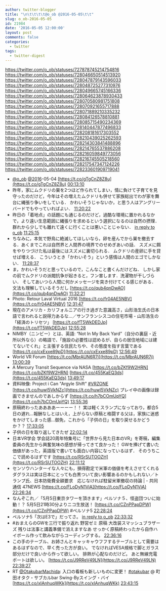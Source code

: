 ```yaml
---
author: twitter-blogger
title: "\n\t\t\t\t@o_ob @2016-05-05\t\t"
slug: o_ob-2016-05-05
id: 21984
date: '2016-05-05 12:00:00'
layout: post
comments: false
categories:
  - twitter
tags:
  - twitter-digest
---
```


https://twitter.com/o_ob/statuses/727878745214754816 https://twitter.com/o_ob/statuses/728046650514513920 https://twitter.com/o_ob/statuses/728047879143596033 https://twitter.com/o_ob/statuses/728048725277310976 https://twitter.com/o_ob/statuses/728049665745166336 https://twitter.com/o_ob/statuses/728064623878930433 https://twitter.com/o_ob/statuses/728070580981751808 https://twitter.com/o_ob/statuses/728070921655717888 https://twitter.com/o_ob/statuses/728071889210335232 https://twitter.com/o_ob/statuses/728084126578810881 https://twitter.com/o_ob/statuses/728085715490234369 https://twitter.com/o_ob/statuses/728140447877496833 https://twitter.com/o_ob/statuses/728208181617303552 https://twitter.com/o_ob/statuses/728210439025262593 https://twitter.com/o_ob/statuses/728214303841488896 https://twitter.com/o_ob/statuses/728214765537886208 https://twitter.com/o_ob/statuses/728216059849773056 https://twitter.com/o_ob/statuses/728216745505218560 https://twitter.com/o_ob/statuses/728217547347124226 https://twitter.com/o_ob/statuses/728233601909719041  

*   [@o_ob](https://twitter.com/o_ob) [@2016](https://twitter.com/2016)-05-04 [https://t.co/gTgCnZ8Z8u](https://t.co/gTgCnZ8Z8u) [00:13:10](https://twitter.com/o_ob/statuses/727878745214754816)
*   昨年，家にムクドリの巣を2つほど作られてしまい，情に負けて子育てを見守ったのだけど，今年はその増えたムクドリも併せて家族総出でわが家を舞台に縄張り争いをしている． かわいそうじゃないか，と思う人はアングリーバードでもやっていればよい． [11:20:22](https://twitter.com/o_ob/statuses/728046650514513920)
*   昨日の「着地点」の話題にも通じるのだけど，過酷な環境に置かれるなかで，より遠い生息範囲に縄張りを求めるという選択になるのは自然の摂理．群れから少しでも離れて遠くに行くことは悪いことじゃない． [in reply to o_ob](https://twitter.com/o_ob/statuses/727721479668928513) [11:25:15](https://twitter.com/o_ob/statuses/728047879143596033)
*   ちなみに，本気で野鳥に絶滅してほしいなら，卵を産んでから巣を撤去する．あくまでこれは自然界と人間界の境界でのせめぎあいの話． スズメに餌をやりつづけた私は最後にはスズメに裏切られる． ムクドリの産卵に手を貸せば増える． こういうとき「かわいそう」という感情は人間のエゴでしかない． [11:28:37](https://twitter.com/o_ob/statuses/728048725277310976)
*   ま，かわいそうだと思っているので，こんなこと書くんだけどね． しかし家の前でムクドリの派閥抗争が起きると，フン害します．洗濯物が干しづらい． そしてあいつら人間に何かメッセージを突き付けてくる感じがある． 文法も理解しているそうだし [https://t.co/qub4qnDwAO](https://t.co/qub4qnDwAO) [11:32:21](https://twitter.com/o_ob/statuses/728049665745166336)
*   Photo: Retour Laval Virtual 2016 [https://t.co/fr04AE5NBV](https://t.co/fr04AE5NBV) [12:31:47](https://twitter.com/o_ob/statuses/728064623878930433)
*   現在のアメリカ・カリフォルニアの行き過ぎた意識高さ，山形浩生氏の日本語で言われると説得力あるな…／サンフランシスコの住宅市場 - 山形浩生の「経済のトリセツ」 [https://t.co/fT5WkDEDJp](https://t.co/fT5WkDEDJp) [12:55:28](https://twitter.com/o_ob/statuses/728070580981751808)
*   NIMBY（ニンビー）とは、英語: “Not In My Back Yard”（自分の裏庭・近所以外なら）の略語で、「施設の必要性は認めるが、自らの居住地域には建てないでくれ」と主張する住民たちや、その態度を指す言葉である [https://t.co/cxExxe89pD](https://t.co/cxExxe89pD) [12:56:49](https://twitter.com/o_ob/statuses/728070921655717888)
*   World VR Forum [https://t.co/MbrAUN6R7i](https://t.co/MbrAUN6R7i) [13:00:39](https://twitter.com/o_ob/statuses/728071889210335232)
*   A Mercury Transit Sequence via NASA [https://t.co/bZKf9W2HRN](https://t.co/bZKf9W2HRN) [https://t.co/455KaEQ3ds](https://t.co/455KaEQ3ds) [13:49:17](https://twitter.com/o_ob/statuses/728084126578810881)
*   資料映像: Project i Can "Argyle Shift" [#VRZONE](https://twitter.com/search?q=%23VRZONE&src=hash) [https://t.co/huwl5VkNZc](https://t.co/huwl5VkNZc) プレイ中の画像は録画できませんのであしからず [https://t.co/h7bCOmUpYQ](https://t.co/h7bCOmUpYQ) [13:55:36](https://twitter.com/o_ob/statuses/728085715490234369)
*   原稿終わったああああーーーー！！ 実は軽くスランプになっており，都合5日の遅れ…報酬なしとはいえ，上がらない原稿と格闘する父は，家族に迷惑をかけてしまった感…御免，これから「子供の日」を取り戻せるかどうか？？ [17:33:05](https://twitter.com/o_ob/statuses/728140447877496833)
*   子供の日を取り返してきたぜ [22:02:14](https://twitter.com/o_ob/statuses/728208181617303552)
*   日本VR学会 学会誌20周年特集号に「世界から見た日本のVR」を寄稿，編集委員の先生から興奮気味の感想が帰ってきて良かった！ GWを捧げて書いた価値があった，英語版で書いても面白い内容になっているはず． そのうちここで読めるはずです [https://t.co/RSrSUTOOZH](https://t.co/RSrSUTOOZH) [22:11:12](https://twitter.com/o_ob/statuses/728210439025262593)
*   センソウハンターイな人々にも，損得勘定で米軍の価値を考えさせてくれるダグラスは実は日本にとっても白黒ついて良い影響あるのかもしれない／トランプ氏、日本防衛費全額要求　応じなければ駐留米軍撤収の持論 | - 共同通信 47NEWS [https://t.co/FLoDyN1ViA](https://t.co/FLoDyN1ViA) [22:26:34](https://twitter.com/o_ob/statuses/728214303841488896)
*   なんぞこれ／「5月5日東京タワーを頂きます」ペルソナ５、怪盗団ついに始動！？ 5月5日21時30分よりニコ生放送！ [https://t.co/CZnPPapDPW](https://t.co/CZnPPapDPW) #ペルソナ5 [22:28:24](https://twitter.com/o_ob/statuses/728214765537886208)
*   ペルソナ5「次はE3で」だってさ。 [in reply to o_ob](https://twitter.com/o_ob/statuses/728214765537886208) [22:33:32](https://twitter.com/o_ob/statuses/728216059849773056)
*   #おまえらのGWを三行で振り返れ 野営ゼミ 原稿 大改装スマッシュブラザーズ 残りは法事と講義準備で消えますなあ せっかく原稿終わったから自作ハイボール作って飲みながらコーディングする。 [22:36:16](https://twitter.com/o_ob/statuses/728216745505218560)
*   この手のテーブル、お姉さんとキャッキャウフフするテーブルとして需要はあるはずなので、早く売った方が良い。 でなければVESA規格で脚とガラス部分だけで良いから作って欲しい。 排熱が心配なのだけど。 あと無線充電ポートは欲しい。 [https://t.co/J9RReV49LN](https://t.co/J9RReV49LN) [22:39:27](https://twitter.com/o_ob/statuses/728217547347124226)
*   RT [@OtakubarMachida](https://twitter.com/OtakubarMachida): 入口の看板も新しいものに変更！ [#otakubar](https://twitter.com/search?q=%23otakubar&src=hash) @ 町田オタク・サブカルbar Swing-Byスイング・バイ [https://t.co/xIAnhuqWKk](https://t.co/xIAnhuqWKk) [23:43:15](https://twitter.com/o_ob/statuses/728233601909719041)